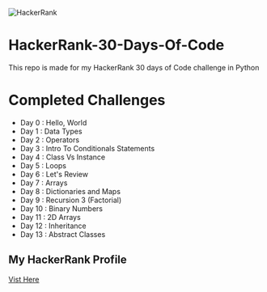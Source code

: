 ![HackerRank](https://cdn-images-1.medium.com/max/2600/1*UGT1Rh9xLww3JeIDR1F0RQ.png)

# HackerRank-30-Days-Of-Code
This repo is made for my HackerRank 30 days of Code challenge in Python

# Completed Challenges
* Day 0  : Hello, World
* Day 1  : Data Types
* Day 2  : Operators
* Day 3  : Intro To Conditionals Statements
* Day 4  : Class Vs Instance
* Day 5  : Loops
* Day 6  : Let's Review
* Day 7  : Arrays
* Day 8  : Dictionaries and Maps
* Day 9  : Recursion 3 (Factorial)
* Day 10 : Binary Numbers
* Day 11 : 2D Arrays
* Day 12 : Inheritance
* Day 13 : Abstract Classes

## My HackerRank Profile
<a href='https://www.hackerrank.com/henry_richard_7'>
  Vist Here
</a>
